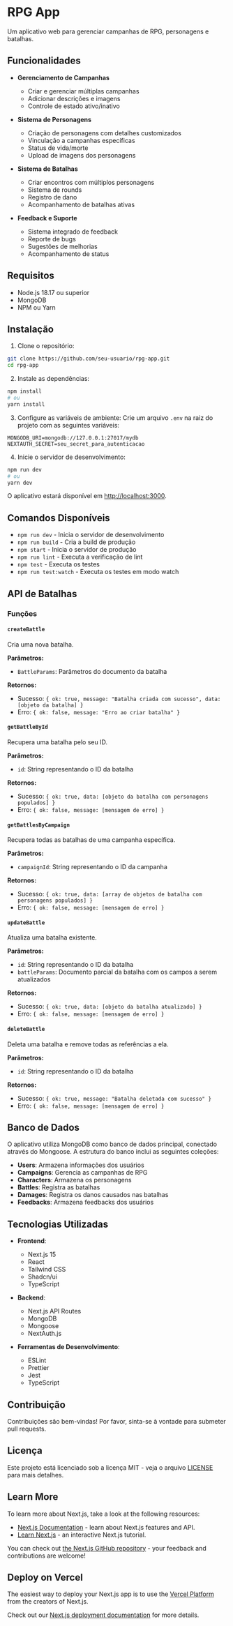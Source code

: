 # RPG App

Um aplicativo web para gerenciar campanhas de RPG, personagens e batalhas.

## Funcionalidades

- **Gerenciamento de Campanhas**

  - Criar e gerenciar múltiplas campanhas
  - Adicionar descrições e imagens
  - Controle de estado ativo/inativo

- **Sistema de Personagens**

  - Criação de personagens com detalhes customizados
  - Vinculação a campanhas específicas
  - Status de vida/morte
  - Upload de imagens dos personagens

- **Sistema de Batalhas**

  - Criar encontros com múltiplos personagens
  - Sistema de rounds
  - Registro de dano
  - Acompanhamento de batalhas ativas

- **Feedback e Suporte**
  - Sistema integrado de feedback
  - Reporte de bugs
  - Sugestões de melhorias
  - Acompanhamento de status

## Requisitos

- Node.js 18.17 ou superior
- MongoDB
- NPM ou Yarn

## Instalação

1. Clone o repositório:

```bash
git clone https://github.com/seu-usuario/rpg-app.git
cd rpg-app
```

2. Instale as dependências:

```bash
npm install
# ou
yarn install
```

3. Configure as variáveis de ambiente:
   Crie um arquivo `.env` na raiz do projeto com as seguintes variáveis:

```env
MONGODB_URI=mongodb://127.0.0.1:27017/mydb
NEXTAUTH_SECRET=seu_secret_para_autenticacao
```

4. Inicie o servidor de desenvolvimento:

```bash
npm run dev
# ou
yarn dev
```

O aplicativo estará disponível em [http://localhost:3000](http://localhost:3000).

## Comandos Disponíveis

- `npm run dev` - Inicia o servidor de desenvolvimento
- `npm run build` - Cria a build de produção
- `npm start` - Inicia o servidor de produção
- `npm run lint` - Executa a verificação de lint
- `npm test` - Executa os testes
- `npm run test:watch` - Executa os testes em modo watch

## API de Batalhas

### Funções

#### `createBattle`

Cria uma nova batalha.

**Parâmetros:**

- `BattleParams`: Parâmetros do documento da batalha

**Retornos:**

- Sucesso: `{ ok: true, message: "Batalha criada com sucesso", data: [objeto da batalha] }`
- Erro: `{ ok: false, message: "Erro ao criar batalha" }`

#### `getBattleById`

Recupera uma batalha pelo seu ID.

**Parâmetros:**

- `id`: String representando o ID da batalha

**Retornos:**

- Sucesso: `{ ok: true, data: [objeto da batalha com personagens populados] }`
- Erro: `{ ok: false, message: [mensagem de erro] }`

#### `getBattlesByCampaign`

Recupera todas as batalhas de uma campanha específica.

**Parâmetros:**

- `campaignId`: String representando o ID da campanha

**Retornos:**

- Sucesso: `{ ok: true, data: [array de objetos de batalha com personagens populados] }`
- Erro: `{ ok: false, message: [mensagem de erro] }`

#### `updateBattle`

Atualiza uma batalha existente.

**Parâmetros:**

- `id`: String representando o ID da batalha
- `battleParams`: Documento parcial da batalha com os campos a serem atualizados

**Retornos:**

- Sucesso: `{ ok: true, data: [objeto da batalha atualizado] }`
- Erro: `{ ok: false, message: [mensagem de erro] }`

#### `deleteBattle`

Deleta uma batalha e remove todas as referências a ela.

**Parâmetros:**

- `id`: String representando o ID da batalha

**Retornos:**

- Sucesso: `{ ok: true, message: "Batalha deletada com sucesso" }`
- Erro: `{ ok: false, message: [mensagem de erro] }`

## Banco de Dados

O aplicativo utiliza MongoDB como banco de dados principal, conectado através do Mongoose. A estrutura do banco inclui as seguintes coleções:

- **Users**: Armazena informações dos usuários
- **Campaigns**: Gerencia as campanhas de RPG
- **Characters**: Armazena os personagens
- **Battles**: Registra as batalhas
- **Damages**: Registra os danos causados nas batalhas
- **Feedbacks**: Armazena feedbacks dos usuários

## Tecnologias Utilizadas

- **Frontend**:

  - Next.js 15
  - React
  - Tailwind CSS
  - Shadcn/ui
  - TypeScript

- **Backend**:

  - Next.js API Routes
  - MongoDB
  - Mongoose
  - NextAuth.js

- **Ferramentas de Desenvolvimento**:
  - ESLint
  - Prettier
  - Jest
  - TypeScript

## Contribuição

Contribuições são bem-vindas! Por favor, sinta-se à vontade para submeter pull requests.

## Licença

Este projeto está licenciado sob a licença MIT - veja o arquivo [LICENSE](LICENSE) para mais detalhes.

## Learn More

To learn more about Next.js, take a look at the following resources:

- [Next.js Documentation](https://nextjs.org/docs) - learn about Next.js features and API.
- [Learn Next.js](https://nextjs.org/learn) - an interactive Next.js tutorial.

You can check out [the Next.js GitHub repository](https://github.com/vercel/next.js) - your feedback and contributions are welcome!

## Deploy on Vercel

The easiest way to deploy your Next.js app is to use the [Vercel Platform](https://vercel.com/new?utm_medium=default-template&filter=next.js&utm_source=create-next-app&utm_campaign=create-next-app-readme) from the creators of Next.js.

Check out our [Next.js deployment documentation](https://nextjs.org/docs/app/building-your-application/deploying) for more details.
